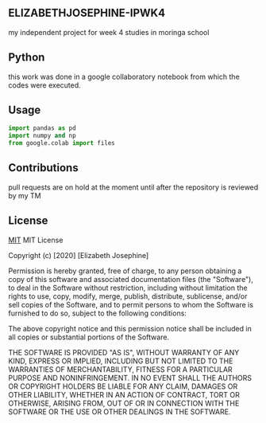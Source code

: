 ## ELIZABETHJOSEPHINE-IPWK4
my independent project for week 4 studies in moringa school

## Python
this work was done in a google collaboratory notebook from which the codes were executed.

## Usage
```python
import pandas as pd
import numpy and np
from google.colab import files
```

## Contributions
pull requests are on hold at the moment until after the repository is reviewed by my TM

## License
[MIT](https://choosealicense.com/licenses/mit/)
MIT License

Copyright (c) [2020] [Elizabeth Josephine]

Permission is hereby granted, free of charge, to any person obtaining a copy
of this software and associated documentation files (the "Software"), to deal
in the Software without restriction, including without limitation the rights
to use, copy, modify, merge, publish, distribute, sublicense, and/or sell
copies of the Software, and to permit persons to whom the Software is
furnished to do so, subject to the following conditions:

The above copyright notice and this permission notice shall be included in all
copies or substantial portions of the Software.

THE SOFTWARE IS PROVIDED "AS IS", WITHOUT WARRANTY OF ANY KIND, EXPRESS OR
IMPLIED, INCLUDING BUT NOT LIMITED TO THE WARRANTIES OF MERCHANTABILITY,
FITNESS FOR A PARTICULAR PURPOSE AND NONINFRINGEMENT. IN NO EVENT SHALL THE
AUTHORS OR COPYRIGHT HOLDERS BE LIABLE FOR ANY CLAIM, DAMAGES OR OTHER
LIABILITY, WHETHER IN AN ACTION OF CONTRACT, TORT OR OTHERWISE, ARISING FROM,
OUT OF OR IN CONNECTION WITH THE SOFTWARE OR THE USE OR OTHER DEALINGS IN THE
SOFTWARE.
